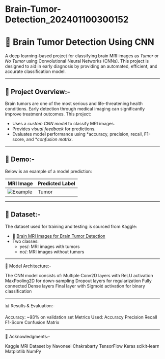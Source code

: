 # Brain-Tumor-Detection_202401100300152

# 🧠 Brain Tumor Detection Using CNN

A deep learning-based project for classifying brain MRI images as *Tumor* or *No Tumor* using Convolutional Neural Networks (CNNs). This project is designed to aid in early diagnosis by providing an automated, efficient, and accurate classification model.

---

## 🚀 Project Overview:-

Brain tumors are one of the most serious and life-threatening health conditions. Early detection through medical imaging can significantly improve treatment outcomes. This project:

- Uses a *custom CNN model* to classify MRI images.
- Provides *visual feedback* for predictions.
- Evaluates model performance using *accuracy, precision, recall, F1-score, and **confusion matrix*.

---

## 🎥 Demo:-

Below is an example of a model prediction:

| MRI Image | Predicted Label |
|-----------|-----------------|
| ![Example](outputs/sample_prediction.png) | Tumor |

---

## 📂 Dataset:-

The dataset used for training and testing is sourced from Kaggle:

- 📁 [Brain MRI Images for Brain Tumor Detection](https://www.kaggle.com/datasets/navoneel/brain-mri-images-for-brain-tumor-detection)
- Two classes:  
  - yes/: MRI images with tumors  
  - no/: MRI images without tumors

---

🧠 Model Architecture:- 

The CNN model consists of:
Multiple Conv2D layers with ReLU activation
MaxPooling2D for down-sampling
Dropout layers for regularization
Fully connected Dense layers
Final layer with Sigmoid activation for binary classification

---

📊 Results & Evaluation:- 

Accuracy: ~93% on validation set
Metrics Used:
Accuracy
Precision
Recall
F1-Score
Confusion Matrix

---

🙏 Acknowledgments:- 

Kaggle MRI Dataset by Navoneel Chakrabarty
TensorFlow
Keras
scikit-learn
Matplotlib
NumPy
